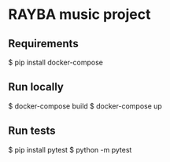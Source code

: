 # RAYBA music project

## Requirements

$ pip install docker-compose


## Run locally

$ docker-compose build
$ docker-compose up


## Run tests

$ pip install pytest
$ python -m pytest
